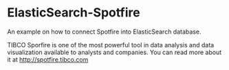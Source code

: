 # ElasticSearch-Spotfire
An example on how to connect Spotfire into ElasticSearch database.

TIBCO Sporfire is one of the most powerful tool in data analysis and data visualization available to analysts and companies. You can read more about it at http://spotfire.tibco.com
